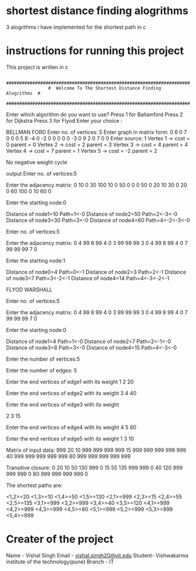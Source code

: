 # shortest distance finding alogrithms
 
3 alogrithms i have implemented for the  shortest path in c 

# instructions for running this project
This project is wriiten in c 


            ######################################################################
                    #  Welcome To The Shortest Distance Finding  Alogrithms  #
            ######################################################################



Enter which algorithm do you want to use?
Press 1 for  Ballamford
Press 2 for Dijkstra
Press 3 for  Flyod
Enter your choice :


BELLMAN FORD
Enter no. of vertices: 5
Enter graph in matrix form:
0 6 0 7 0
0 0 5 8 -4
0 -2 0 0 0 
0 0 -3 0 9
2 0 7 0 0
Enter source: 1
Vertex 1 -> cost = 0 parent = 0
Vertex 2 -> cost = 2 parent = 3
Vertex 3 -> cost = 4 parent = 4
Vertex 4 -> cost = 7 parent = 1
Vertex 5 -> cost = -2 parent = 2

No negative weight cycle



output
Enter no. of vertices:5

Enter the adjacency matrix:
0 10 0 30 100
10 0 50 0 0 
0 50 0 20 10
30 0 20 0 60
100 0 10 60 0

Enter the starting node:0

Distance of node1=10
Path=1<-0
Distance of node2=50
Path=2<-3<-0
Distance of node3=30
Path=3<-0
Distance of node4=60
Path=4<-2<-3<-0








Enter no. of vertices:5

Enter the adjacency matrix:
0 4 99 8 99
4 0 3 99 99
99 3 0 4 99
8 99 4 0 7
99 99 99 7 0

Enter the starting node:1

Distance of node0=4
Path=0<-1
Distance of node2=3
Path=2<-1
Distance of node3=7
Path=3<-2<-1
Distance of node4=14
Path=4<-3<-2<-1





FLYOD WARSHALL 

Enter no. of vertices:5

Enter the adjacency matrix:
0 4 99 8 99
4 0 3 99 99
99 3 0 4 99
8 99 4 0 7
99 99 99 7 0

Enter the starting node:0

Distance of node1=4
Path=1<-0
Distance of node2=7
Path=2<-1<-0
Distance of node3=8
Path=3<-0
Distance of node4=15
Path=4<-3<-0



Enter the number of vertices:5

 Enter the number of edges:
5

 Enter the end vertices of edge1 with its weight
1
2
20

 Enter the end vertices of edge2 with its weight
3
4
40

 Enter the end vertices of edge3 with its weight

2 
3
15

 Enter the end vertices of edge4 with its weight
4
5
80

 Enter the end vertices of edge5 with its weight
1 
3
 10

 Matrix of input data:
999     20      10      999     999
999     999     15      999     999
999     999     999     40      999
999     999     999     999     80
999     999     999     999     999

 Transitive closure:
0       20      10      50      130
999     0       15      55      135
999     999     0       40      120
999     999     999     0       80
999     999     999     999     0

 The shortest paths are:

 <1,2>=20
 <1,3>=10
 <1,4>=50
 <1,5>=130
 <2,1>=999
 <2,3>=15
 <2,4>=55
 <2,5>=135
 <3,1>=999
 <3,2>=999
 <3,4>=40
 <3,5>=120
 <4,1>=999
 <4,2>=999
 <4,3>=999
 <4,5>=80
 <5,1>=999
 <5,2>=999
 <5,3>=999
 <5,4>=999
 

# Creater of the project
Name - Vishal Singh
Email - vishal.singh20@vit.edu
Student- Vishwakarma institute of the technology(pune)
Branch - IT
